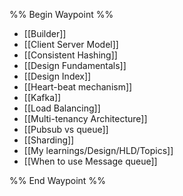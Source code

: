 %% Begin Waypoint %%
- [[Builder]]
- [[Client Server Model]]
- [[Consistent Hashing]]
- [[Design Fundamentals]]
- [[Design Index]]
- [[Heart-beat mechanism]]
- [[Kafka]]
- [[Load Balancing]]
- [[Multi-tenancy Architecture]]
- [[Pubsub vs queue]]
- [[Sharding]]
- [[My learnings/Design/HLD/Topics]]
- [[When to use Message queue]]

%% End Waypoint %%